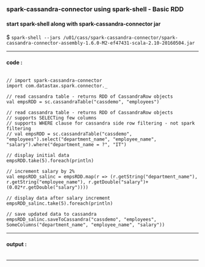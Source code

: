### spark-cassandra-connector using spark-shell - Basic RDD


#### start spark-shell along with spark-cassandra-connector jar
$ `spark-shell --jars /u01/cass/spark-cassandra-connector/spark-cassandra-connector-assembly-1.6.0-M2-ef47431-scala-2.10-20160504.jar`

---

#### code :

```

// import spark-cassandra-connector
import com.datastax.spark.connector._

// read cassandra table - returns RDD of CassandraRow objects
val empsRDD = sc.cassandraTable("cassdemo", "employees")

// read cassandra table - returns RDD of CassandraRow objects
// supports SELECTing few columns
// supports WHERE clause for cassandra side row filtering - not spark filtering
// val empsRDD = sc.cassandraTable("cassdemo", "employees").select("department_name", "employee_name", "salary").where("department_name = ?", "IT")

// display initial data
empsRDD.take(5).foreach(println)

// increment salary by 2%
val empsRDD_salinc = empsRDD.map(r => (r.getString("department_name"), r.getString("employee_name"), r.getDouble("salary")+(0.02*r.getDouble("salary"))))

// display data after salary increment
empsRDD_salinc.take(5).foreach(println)

// save updated data to cassandra
empsRDD_salinc.saveToCassandra("cassdemo", "employees", SomeColumns("department_name", "employee_name", "salary"))

```

---

#### output :

```

```

---

